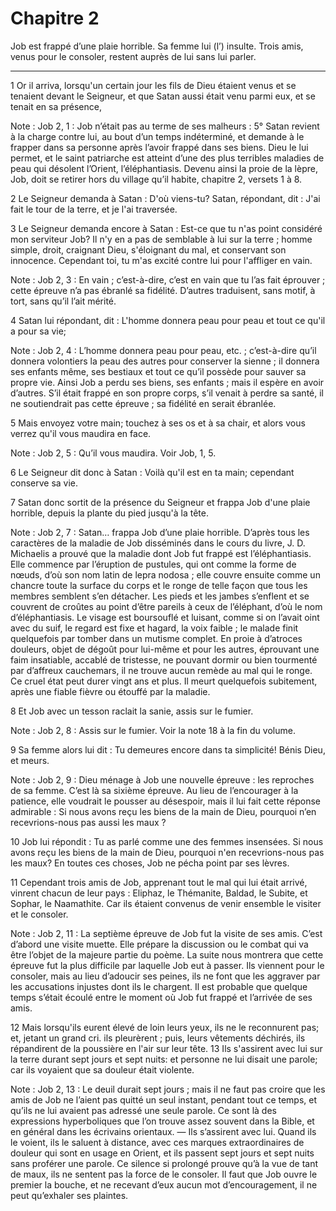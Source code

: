 # Chapitre 2

Job est frappé d’une plaie horrible.
Sa femme lui (l’) insulte.
Trois amis, venus pour le consoler, restent auprès de lui sans lui parler.

***

1 Or il arriva, lorsqu'un certain jour les fils de Dieu étaient venus et se tenaient devant le Seigneur, et que Satan aussi était venu parmi eux, et se tenait en sa présence,

<span class="bible-note">Note : </span> Job 2, 1 : Job n’était pas au terme de ses malheurs : 5° Satan revient à la charge contre lui, au bout d’un temps indéterminé, et demande à le frapper dans sa personne après l’avoir frappé dans ses biens. Dieu le lui permet, et le saint patriarche est atteint d’une des plus terribles maladies de peau qui désolent l’Orient, l’éléphantiasis. Devenu ainsi la proie de la lèpre, Job, doit se retirer hors du village qu’il habite, chapitre 2, versets 1 à 8.

2 Le Seigneur demanda à Satan : D'où viens-tu? Satan, répondant, dit : J'ai fait le tour de la terre, et je l'ai traversée.

3 Le Seigneur demanda encore à Satan : Est-ce que tu n'as point considéré mon serviteur Job? Il n'y en a pas de semblable à lui sur la terre ; homme simple, droit, craignant Dieu, s'éloignant du mal, et conservant son innocence. Cependant toi, tu m'as excité contre lui pour l'affliger en vain.

<span class="bible-note">Note : </span> Job 2, 3 : En vain ; c’est-à-dire, c’est en vain que tu l’as fait éprouver ; cette épreuve n’a pas ébranlé sa fidélité. D’autres traduisent, sans motif, à tort, sans qu’il l’ait mérité.

4 Satan lui répondant, dit : L'homme donnera peau pour peau et tout ce qu'il a pour sa vie;

<span class="bible-note">Note : </span> Job 2, 4 : L’homme donnera peau pour peau, etc. ; c’est-à-dire qu’il donnera volontiers la peau des autres pour conserver la sienne ; il donnera ses enfants même, ses bestiaux et tout ce qu’il possède pour sauver sa propre vie. Ainsi Job a perdu ses biens, ses enfants ; mais il espère en avoir d’autres. S’il était frappé en son propre corps, s’il venait à perdre sa santé, il ne soutiendrait pas cette épreuve ; sa fidélité en serait ébranlée.

5 Mais envoyez votre main; touchez à ses os et à sa chair, et alors vous verrez qu'il vous maudira en face.

<span class="bible-note">Note : </span> Job 2, 5 : Qu’il vous maudira. Voir Job, 1, 5.

6 Le Seigneur dit donc à Satan : Voilà qu'il est en ta main; cependant conserve sa vie.


7 Satan donc sortit de la présence du Seigneur et frappa Job d'une plaie horrible, depuis la plante du pied jusqu'à la tête.

<span class="bible-note">Note : </span> Job 2, 7 : Satan… frappa Job d’une plaie horrible. D’après tous les caractères de la maladie de Job disséminés dans le cours du livre, J. D. Michaelis a prouvé que la maladie dont Job fut frappé est l’éléphantiasis. Elle commence par l’éruption de pustules, qui ont comme la forme de nœuds, d’où son nom latin de lepra nodosa ; elle couvre ensuite comme un chancre toute la surface du corps et le ronge de telle façon que tous les membres semblent s’en détacher. Les pieds et les jambes s’enflent et se couvrent de croûtes au point d’être pareils à ceux de l’éléphant, d’où le nom d’éléphantiasis. Le visage est boursouflé et luisant, comme si on l’avait oint avec du suif, le regard est fixe et hagard, la voix faible ; le malade finit quelquefois par tomber dans un mutisme complet. En proie à d’atroces douleurs, objet de dégoût pour lui-même et pour les autres, éprouvant une faim insatiable, accablé de tristesse, ne pouvant dormir ou bien tourmenté par d’affreux cauchemars, il ne trouve aucun remède au mal qui
le ronge. Ce cruel état peut durer vingt ans et plus. Il meurt quelquefois subitement, après une fiable fièvre ou étouffé par la maladie.

8 Et Job avec un tesson raclait la sanie, assis sur le fumier.

<span class="bible-note">Note : </span> Job 2, 8 : Assis sur le fumier. Voir la note 18 à la fin du volume.

9 Sa femme alors lui dit : Tu demeures encore dans ta simplicité! Bénis Dieu, et meurs.

<span class="bible-note">Note : </span> Job 2, 9 : Dieu ménage à Job une nouvelle épreuve : les reproches de sa femme. C’est là sa sixième épreuve. Au lieu de l’encourager à la patience, elle voudrait le pousser au désespoir, mais il lui fait cette réponse admirable : Si nous avons reçu les biens de la main de Dieu, pourquoi n’en recevrions-nous pas aussi les maux ?

10 Job lui répondit : Tu as parlé comme une des femmes insensées. Si nous avons reçu les biens de la main de Dieu, pourquoi n'en recevrions-nous pas les maux? En toutes ces choses, Job ne pécha point par ses lèvres.


11 Cependant trois amis de Job, apprenant tout le mal qui lui était arrivé, vinrent chacun de leur pays : Eliphaz, le Thémanite, Baldad, le Subite, et Sophar, le Naamathite. Car ils étaient convenus de venir ensemble le visiter et le consoler.

<span class="bible-note">Note : </span> Job 2, 11 : La septième épreuve de Job fut la visite de ses amis. C’est d’abord une visite muette. Elle prépare la discussion ou le combat qui va être l’objet de la majeure partie du poème. La suite nous montrera que cette épreuve fut la plus difficile par laquelle Job eut à passer. Ils viennent pour le consoler, mais au lieu d’adoucir ses peines, ils ne font que les aggraver par les accusations injustes dont ils le chargent. Il est probable que quelque temps s’était écoulé entre le moment où Job fut frappé et l’arrivée de ses amis.

12 Mais lorsqu'ils eurent élevé de loin leurs yeux, ils ne le reconnurent pas; et, jetant un grand cri. ils pleurèrent ; puis, leurs vêtements déchirés, ils répandirent de la poussière en l'air sur leur tête. 13 Ils s'assirent avec lui sur la terre durant sept jours et sept nuits: et personne ne lui disait une parole; car ils voyaient que sa douleur était violente.

<span class="bible-note">Note : </span> Job 2, 13 : Le deuil durait sept jours ; mais il ne faut pas croire que les amis de Job ne l’aient pas quitté un seul instant, pendant tout ce temps, et qu’ils ne lui avaient pas adressé une seule parole. Ce sont là des expressions hyperboliques que l’on trouve assez souvent dans la Bible, et en général dans les écrivains orientaux. ― Ils s’assirent avec lui. Quand ils le voient, ils le saluent à distance, avec ces marques extraordinaires de douleur qui sont en usage en Orient, et ils passent sept jours et sept nuits sans proférer une parole. Ce silence si prolongé prouve qu’à la vue de tant de maux, ils ne sentent pas la force de le consoler. Il faut que Job ouvre le premier la bouche, et ne recevant d’eux aucun mot d’encouragement, il ne peut qu’exhaler ses plaintes.


